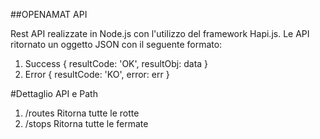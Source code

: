 ##OPENAMAT API

Rest API realizzate in Node.js con l'utilizzo del framework Hapi.js.
Le API ritornato un oggetto JSON con il seguente formato:
1. Success
    { resultCode: 'OK', resultObj: data }
2. Error
    { resultCode: 'KO', error: err }
    
#Dettaglio API e Path

1. /routes
    Ritorna tutte le rotte
2. /stops
    Ritorna tutte le fermate
    